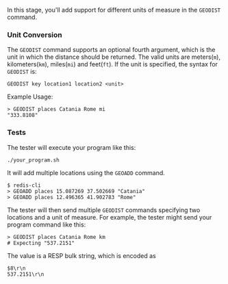 In this stage, you'll add support for different units of measure in the `GEODIST` command.

### Unit Conversion
The `GEODIST` command supports an optional fourth argument, which is the unit in which the distance should be returned. The valid units are meters(`m`), kilometers(`km`), miles(`mi`) and feet(`ft`). If the unit is specified, the syntax for `GEODIST` is:
```
GEODIST key location1 location2 <unit>
```

Example Usage:
```
> GEODIST places Catania Rome mi
"333.8108"
```

### Tests
The tester will execute your program like this:
```
./your_program.sh
```

It will add multiple locations using the `GEOADD` command.

```
$ redis-cli
> GEOADD places 15.087269 37.502669 "Catania"
> GEOADD places 12.496365 41.902783 "Rome"
```

The tester will then send multiple `GEODIST` commands specifying two locations and a unit of measure. For example, the tester might send your program command like this:

```
> GEODIST places Catania Rome km
# Expecting "537.2151"
```

The value is a RESP bulk string, which is encoded as

```
$8\r\n
537.2151\r\n
```